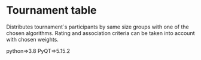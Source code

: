 # Tournament table
Distributes tournament`s participants by same size groups with one of the chosen algorithms.
Rating and association criteria can be taken into account with chosen weights. 

python=>3.8  PyQT=>5.15.2